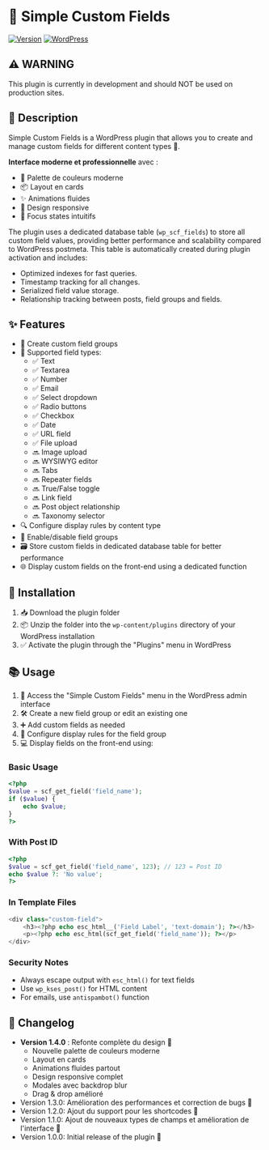 # 🔧 Simple Custom Fields

[![Version](https://img.shields.io/badge/version-1.4.0-blue.svg)](https://github.com)
[![WordPress](https://img.shields.io/badge/WordPress-5.0%2B-blue.svg)](https://wordpress.org)

## ⚠️ WARNING
This plugin is currently in development and should NOT be used on production sites.

## 📝 Description
Simple Custom Fields is a WordPress plugin that allows you to create and manage custom fields for different content types 📄.

**Interface moderne et professionnelle** avec :
- 🎨 Palette de couleurs moderne
- 📦 Layout en cards
- ✨ Animations fluides
- 📱 Design responsive
- 🎯 Focus states intuitifs

The plugin uses a dedicated database table (`wp_scf_fields`) to store all custom field values, providing better performance and scalability compared to WordPress postmeta. This table is automatically created during plugin activation and includes:
- Optimized indexes for fast queries.
- Timestamp tracking for all changes.
- Serialized field value storage.
- Relationship tracking between posts, field groups and fields.

## ✨ Features
- 📁 Create custom field groups
- 📝 Supported field types:
  - ✅ Text
  - ✅ Textarea 
  - ✅ Number
  - ✅ Email
  - ✅ Select dropdown
  - ✅ Radio buttons
  - ✅ Checkbox
  - ✅ Date
  - ✅ URL field
  - ✅ File upload
  - 🔜 Image upload
  - 🔜 WYSIWYG editor  
  - 🔜 Tabs
  - 🔜 Repeater fields
  - 🔜 True/False toggle
  - 🔜 Link field
  - 🔜 Post object relationship
  - 🔜 Taxonomy selector
- 🔍 Configure display rules by content type
- 🔄 Enable/disable field groups
- 🗃️ Store custom fields in dedicated database table for better performance
- 🌐 Display custom fields on the front-end using a dedicated function

## 🚀 Installation
1. 📥 Download the plugin folder
2. 📦 Unzip the folder into the `wp-content/plugins` directory of your WordPress installation
3. ✅ Activate the plugin through the "Plugins" menu in WordPress

## 📚 Usage
1. 🔗 Access the "Simple Custom Fields" menu in the WordPress admin interface
2. 🛠️ Create a new field group or edit an existing one
3. ➕ Add custom fields as needed
4. 🔧 Configure display rules for the field group
5. 💻 Display fields on the front-end using:

### Basic Usage
```php
<?php 
$value = scf_get_field('field_name'); 
if ($value) {
    echo $value; 
}
?>
```

### With Post ID
```php 
<?php
$value = scf_get_field('field_name', 123); // 123 = Post ID
echo $value ?: 'No value';
?>
```

### In Template Files
```php
<div class="custom-field">
    <h3><?php echo esc_html__('Field Label', 'text-domain'); ?></h3>
    <p><?php echo esc_html(scf_get_field('field_name')); ?></p>
</div>
```

### Security Notes
- Always escape output with `esc_html()` for text fields
- Use `wp_kses_post()` for HTML content
- For emails, use `antispambot()` function

## 📜 Changelog
- **Version 1.4.0** : Refonte complète du design 🎨
  - Nouvelle palette de couleurs moderne
  - Layout en cards
  - Animations fluides partout
  - Design responsive complet
  - Modales avec backdrop blur
  - Drag & drop amélioré
- Version 1.3.0: Amélioration des performances et correction de bugs 🐛
- Version 1.2.0: Ajout du support pour les shortcodes 🔗
- Version 1.1.0: Ajout de nouveaux types de champs et amélioration de l'interface 💅
- Version 1.0.0: Initial release of the plugin 🎉
